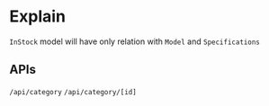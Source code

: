 # Explain

`InStock` model will have only relation with `Model` and `Specifications`

## APIs

`/api/category`
`/api/category/[id]`
